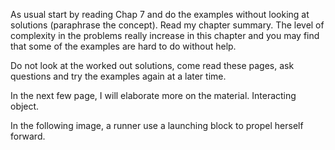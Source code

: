 As usual start by reading Chap 7 and do the examples without looking at solutions (paraphrase the concept). Read my chapter summary. The level of complexity in the problems really increase in this chapter and you may find that some of the examples are hard to do without help. 

Do not look at the worked out solutions, come read these pages, ask questions and try the examples again at a later time. 

In the next few page, I will elaborate more on the material. Interacting object.

In the following image, a runner use a launching block to propel herself forward. 